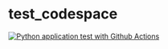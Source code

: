 # test_codespace

[![Python application test with Github Actions](https://github.com/nogibjj/test_codespace/actions/workflows/main.yml/badge.svg)](https://github.com/nogibjj/test_codespace/actions/workflows/main.yml)
